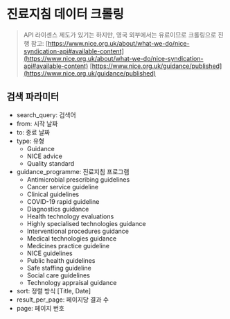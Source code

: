 # 진료지침 데이터 크롤링

> API 라이센스 제도가 있기는 하지만, 영국 외부에서는 유료이므로 크롤링으로 진행
> 참고:
> [https://www.nice.org.uk/about/what-we-do/nice-syndication-api#available-content](https://www.nice.org.uk/about/what-we-do/nice-syndication-api#available-content)
> [https://www.nice.org.uk/guidance/published](https://www.nice.org.uk/guidance/published)

## 검색 파라미터

- search_query: 검색어
- from: 시작 날짜
- to: 종료 날짜
- type: 유형
  - Guidance
  - NICE advice
  - Quality standard
- guidance_programme: 진료지침 프로그램
  - Antimicrobial prescribing guidelines
  - Cancer service guideline
  - Clinical guidelines
  - COVID-19 rapid guideline
  - Diagnostics guidance
  - Health technology evaluations
  - Highly specialised technologies guidance
  - Interventional procedures guidance
  - Medical technologies guidance
  - Medicines practice guideline
  - NICE guidelines
  - Public health guidelines
  - Safe staffing guideline
  - Social care guidelines
  - Technology appraisal guidance
- sort: 정렬 방식 [Title, Date]
- result_per_page: 페이지당 결과 수
- page: 페이지 번호
